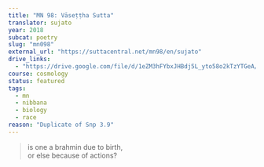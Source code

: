 ```yaml
---
title: "MN 98: Vāseṭṭha Sutta"
translator: sujato
year: 2018
subcat: poetry
slug: "mn098"
external_url: "https://suttacentral.net/mn98/en/sujato"
drive_links:
  - "https://drive.google.com/file/d/1eZM3hFYbxJHBdj5L_yto58o2kTzYTGeA/view?usp=drivesdk"
course: cosmology
status: featured
tags:
  - mn
  - nibbana
  - biology
  - race
reason: "Duplicate of Snp 3.9"
---
```


> is one a brahmin due to birth,  
or else because of actions?

